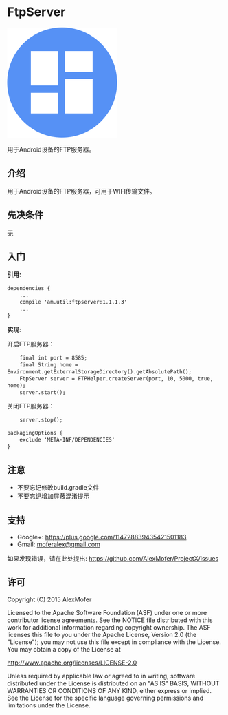 FtpServer
=========

<img src="icon.png" alt="Icon"/>

用于Android设备的FTP服务器。

介绍
---

用于Android设备的FTP服务器，可用于WIFI传输文件。

先决条件
----

无

入门
---

**引用:**
```
dependencies {
    ...
    compile 'am.util:ftpserver:1.1.1.3'
    ...
}
```


**实现:**

开启FTP服务器：

```
    final int port = 8585;
    final String home = Environment.getExternalStorageDirectory().getAbsolutePath();
    FtpServer server = FTPHelper.createServer(port, 10, 5000, true, home);
    server.start();
```

关闭FTP服务器：

```
    server.stop();
```

```
packagingOptions {
    exclude 'META-INF/DEPENDENCIES'
}
```

注意
---

- 不要忘记修改build.gradle文件
- 不要忘记增加屏蔽混淆提示

支持
---

- Google+: https://plus.google.com/114728839435421501183
- Gmail: moferalex@gmail.com

如果发现错误，请在此处提出:
https://github.com/AlexMofer/ProjectX/issues

许可
---

Copyright (C) 2015 AlexMofer

Licensed to the Apache Software Foundation (ASF) under one or more contributor
license agreements.  See the NOTICE file distributed with this work for
additional information regarding copyright ownership.  The ASF licenses this
file to you under the Apache License, Version 2.0 (the "License"); you may not
use this file except in compliance with the License.  You may obtain a copy of
the License at

http://www.apache.org/licenses/LICENSE-2.0

Unless required by applicable law or agreed to in writing, software
distributed under the License is distributed on an "AS IS" BASIS, WITHOUT
WARRANTIES OR CONDITIONS OF ANY KIND, either express or implied.  See the
License for the specific language governing permissions and limitations under
the License.